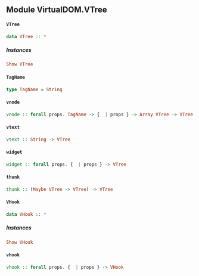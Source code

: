 ## Module VirtualDOM.VTree

#### `VTree`

``` purescript
data VTree :: *
```

##### Instances
``` purescript
Show VTree
```

#### `TagName`

``` purescript
type TagName = String
```

#### `vnode`

``` purescript
vnode :: forall props. TagName -> {  | props } -> Array VTree -> VTree
```

#### `vtext`

``` purescript
vtext :: String -> VTree
```

#### `widget`

``` purescript
widget :: forall props. {  | props } -> VTree
```

#### `thunk`

``` purescript
thunk :: (Maybe VTree -> VTree) -> VTree
```

#### `VHook`

``` purescript
data VHook :: *
```

##### Instances
``` purescript
Show VHook
```

#### `vhook`

``` purescript
vhook :: forall props. {  | props } -> VHook
```


